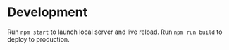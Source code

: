 # Development

Run `npm start` to launch local server and live reload.
Run `npm run build` to deploy to production.
